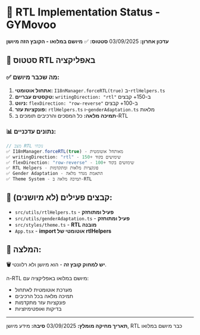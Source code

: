# 🔄 RTL Implementation Status - GYMovoo

**עדכון אחרון:** 03/09/2025
**סטטוס:** ✅ **מיושם במלואו - הקובץ הזה מיושן**

## 🎯 סטטוס RTL באפליקציה

### ✅ מה שכבר מיושם:

1. **אתחול אוטומטי:** `I18nManager.forceRTL(true)` ב-`rtlHelpers.ts`
2. **טקסטים עבריים:** `writingDirection: "rtl"` ב-150+ קבצים
3. **ניווט:** `flexDirection: "row-reverse"` ב-100+ קבצים
4. **פונקציות עזר:** `rtlHelpers.ts` ו-`genderAdaptation.ts` מלאות
5. **תמיכה מלאה:** כל המסכים והרכיבים תומכים ב-RTL

### 📊 נתונים עדכניים:

```typescript
// מצב RTL נוכחי
✅ I18nManager.forceRTL(true) - מאותחל אוטומטית
✅ writingDirection: "rtl" - 150+ שימושים בקוד
✅ flexDirection: "row-reverse" - 100+ שימושים בקוד
✅ RTL Helpers - פונקציות מלאות ומתקדמות
✅ Gender Adaptation - התאמת מגדר מלאה
✅ Theme System - תמיכה מלאה ב-RTL
```

## 🔧 קבצים פעילים (לא מיושנים):

- `src/utils/rtlHelpers.ts` - **פעיל ומתוחזק**
- `src/utils/genderAdaptation.ts` - **פעיל ומתוחזק**
- `src/styles/theme.ts` - **RTL מובנה**
- `App.tsx` - **import אוטומטי של rtlHelpers**

## 📝 המלצה:

**🗑️ יש למחוק קובץ זה** - הוא מיושן ולא רלוונטי.

ה-RTL מיושם במלואו באפליקציה עם:

- מערכת אוטומטית לאתחול
- תמיכה מלאה בכל הרכיבים
- פונקציות עזר מתקדמות
- בדיקות ואופטימיזציות

---

**תאריך מחיקה מומלץ:** 03/09/2025
**סיבה:** מידע מיושן, RTL כבר מיושם במלואו
